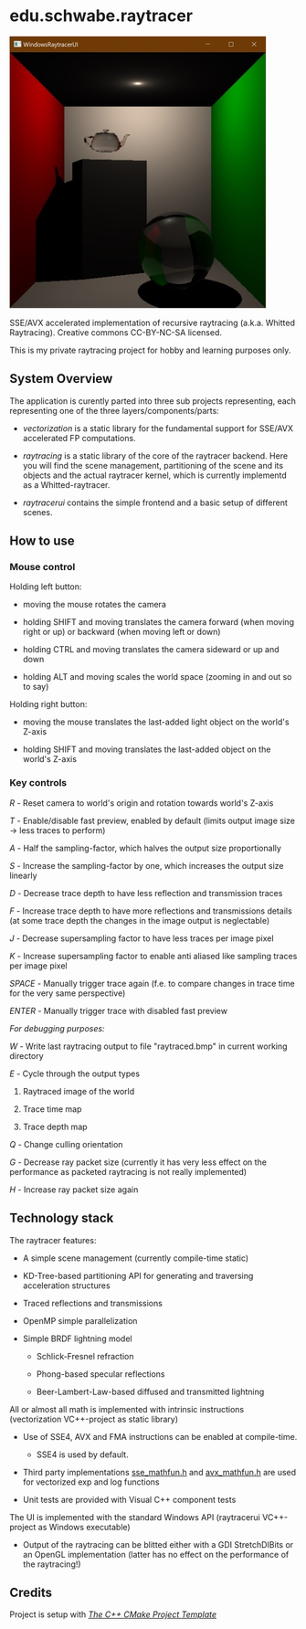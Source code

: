 # edu.schwabe.raytracer

![alt text](./project-logo.jpg "Project Logo")

SSE/AVX accelerated implementation of recursive raytracing (a.k.a. Whitted Raytracing). Creative commons CC-BY-NC-SA licensed.

This is my private raytracing project for hobby and learning purposes only.


## System Overview

The application is curently parted into three sub projects representing, each representing one of the three layers/components/parts:

* _vectorization_ is a static library for the fundamental support for SSE/AVX accelerated FP computations.

* _raytracing_ is a static library of the core of the raytracer backend. Here you will find the scene management, partitioning of the scene and its objects and the actual raytracer kernel, which is currently implementd as a Whitted-raytracer.

* _raytracerui_ contains the simple frontend and a basic setup of different scenes.


## How to use

### Mouse control

Holding left button:

* moving the mouse rotates the camera

* holding SHIFT and moving translates the camera forward (when moving right or up) or backward (when moving left or down)

* holding CTRL and moving translates the camera sideward or up and down

* holding ALT and moving scales the world space (zooming in and out so to say)

Holding right button:

* moving the mouse translates the last-added light object on the world's Z-axis

* holding SHIFT and moving translates the last-added object on the world's Z-axis

### Key controls

*R* - Reset camera to world's origin and rotation towards world's Z-axis

*T* - Enable/disable fast preview, enabled by default (limits output image size -> less traces to perform)

*A* - Half the sampling-factor, which halves the output size proportionally

*S* - Increase the sampling-factor by one, which increases the output size linearly

*D* - Decrease trace depth to have less reflection and transmission traces

*F* - Increase trace depth to have more reflections and transmissions details (at some trace depth the changes in the image output is neglectable)

*J* - Decrease supersampling factor to have less traces per image pixel

*K* - Increase supersampling factor to enable anti aliased like sampling traces per image pixel

*SPACE* - Manually trigger trace again (f.e. to compare changes in trace time for the very same perspective)

*ENTER* - Manually trigger trace with disabled fast preview

_For debugging purposes:_

*W* - Write last raytracing output to file "raytraced.bmp" in current working directory

*E* - Cycle through the output types

1. Raytraced image of the world

1. Trace time map

1. Trace depth map

*Q* - Change culling orientation

*G* - Decrease ray packet size (currently it has very less effect on the performance as packeted raytracing is not really implemented)

*H* - Increase ray packet size again

## Technology stack

The raytracer features:

* A simple scene management (currently compile-time static)

* KD-Tree-based partitioning API for generating and traversing acceleration structures

* Traced reflections and transmissions

* OpenMP simple parallelization

* Simple BRDF lightning model

    * Schlick-Fresnel refraction

    * Phong-based specular reflections

    * Beer-Lambert-Law-based diffused and transmitted lightning

All or almost all math is implemented with intrinsic instructions (vectorization VC++-project as static library)

* Use of SSE4, AVX and FMA instructions can be enabled at compile-time.

  * SSE4 is used by default.

* Third party implementations [sse_mathfun.h](http://gruntthepeon.free.fr/ssemath/) and [avx_mathfun.h](http://software-lisc.fbk.eu/avx_mathfun/) are used for vectorized exp and log functions

* Unit tests are provided with Visual C++ component tests

The UI is implemented with the standard Windows API (raytracerui VC++-project as Windows executable)

* Output of the raytracing can be blitted either with a GDI StretchDIBits or an OpenGL implementation (latter has no effect on the performance of the raytracing!)


## Credits

Project is setup with *[The C++ CMake Project Template](https://github.com/cginternals/cmake-init)*
